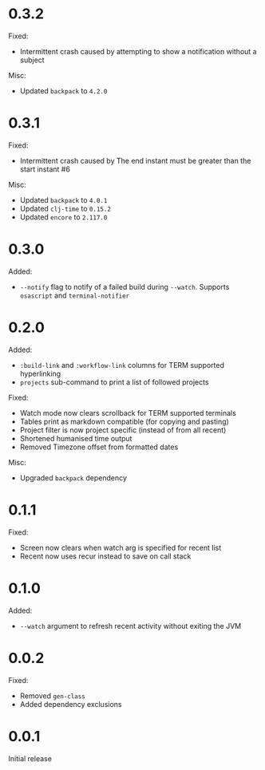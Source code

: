 # 0.3.2

Fixed:
* Intermittent crash caused by attempting to show a notification without a subject

Misc:
* Updated `backpack` to `4.2.0`

# 0.3.1

Fixed:
* Intermittent crash caused by The end instant must be greater than the start instant #6

Misc:
* Updated `backpack` to `4.0.1`
* Updated `clj-time` to `0.15.2`
* Updated `encore` to `2.117.0`

# 0.3.0

Added:
* `--notify` flag to notify of a failed build during `--watch`. Supports `osascript` and `terminal-notifier`

# 0.2.0

Added:
* `:build-link` and `:workflow-link` columns for TERM supported hyperlinking
* `projects` sub-command to print a list of followed projects

Fixed:
* Watch mode now clears scrollback for TERM supported terminals
* Tables print as markdown compatible (for copying and pasting)
* Project filter is now project specific (instead of from all recent)
* Shortened humanised time output
* Removed Timezone offset from formatted dates

Misc:
* Upgraded `backpack` dependency

# 0.1.1

Fixed:
* Screen now clears when watch arg is specified for recent list
* Recent now uses recur instead to save on call stack

# 0.1.0

Added:
* `--watch` argument to refresh recent activity without exiting the JVM

# 0.0.2

Fixed:
* Removed `gen-class`
* Added dependency exclusions

# 0.0.1

Initial release
